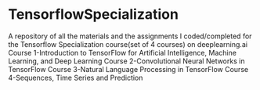 # TensorflowSpecialization
A repository of all the materials and the assignments I coded/completed for the Tensorflow Specialization course(set of 4 courses) on deeplearning.ai
Course 1-Introduction to TensorFlow for Artificial Intelligence, Machine Learning, and Deep Learning
Course 2-Convolutional Neural Networks in TensorFlow
Course 3-Natural Language Processing in TensorFlow
Course 4-Sequences, Time Series and Prediction

